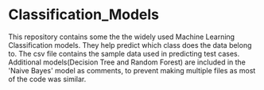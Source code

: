 # Classification_Models
This repository contains some the the widely used Machine Learning Classification models. They help predict which class does the data belong to.
The csv file contains the sample data used in predicting test cases.
Additional models(Decision Tree and Random Forest) are included in the 'Naive Bayes' model as comments, to prevent making multiple files as most of the code was similar.
